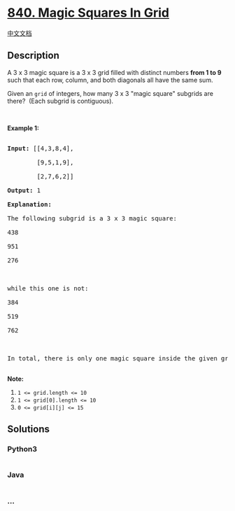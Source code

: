 # [840. Magic Squares In Grid](https://leetcode.com/problems/magic-squares-in-grid)

[中文文档](/solution/0800-0899/0840.Magic%20Squares%20In%20Grid/README.md)

## Description

<p>A 3 x 3 magic square is a 3 x 3 grid filled with distinct numbers <strong>from 1 to 9</strong> such that each row, column, and both diagonals all have the same sum.</p>

<p>Given an <code>grid</code>&nbsp;of integers, how many 3 x 3 &quot;magic square&quot; subgrids are there?&nbsp; (Each subgrid is contiguous).</p>

<p>&nbsp;</p>

<p><strong>Example 1:</strong></p>

<pre>

<strong>Input: </strong>[[4,3,8,4],

        [9,5,1,9],

        [2,7,6,2]]

<strong>Output: </strong>1

<strong>Explanation: </strong>

The following subgrid is a 3 x 3 magic square:

438

951

276



while this one is not:

384

519

762



In total, there is only one magic square inside the given grid.

</pre>

<p><strong>Note:</strong></p>

<ol>
    <li><code>1 &lt;= grid.length&nbsp;&lt;= 10</code></li>
    <li><code>1 &lt;= grid[0].length&nbsp;&lt;= 10</code></li>
    <li><code>0 &lt;= grid[i][j] &lt;= 15</code></li>
</ol>

## Solutions

<!-- tabs:start -->

### **Python3**

```python

```

### **Java**

```java

```

### **...**

```

```

<!-- tabs:end -->
